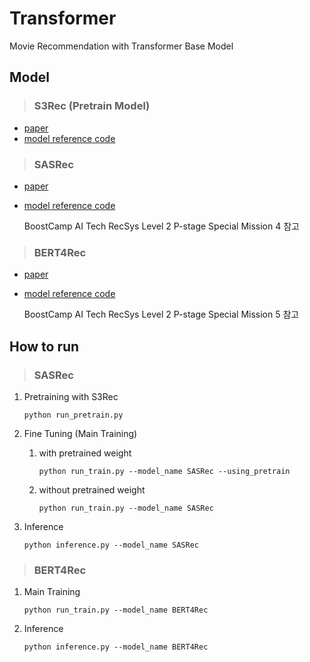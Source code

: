 # Transformer

Movie Recommendation with Transformer Base Model

## Model
> ### S3Rec (Pretrain Model)
- [paper](https://arxiv.org/abs/2008.07873v1)
- [model reference code](https://github.com/aHuiWang/CIKM2020-S3Rec)

> ### SASRec
- [paper](https://arxiv.org/abs/1808.09781v1)
- [model reference code](https://github.com/aHuiWang/CIKM2020-S3Rec)

    BoostCamp AI Tech RecSys Level 2 P-stage Special Mission 4 참고

> ### BERT4Rec
- [paper](https://arxiv.org/abs/1904.06690v2)
- [model reference code](https://github.com/jaywonchung/BERT4Rec-VAE-Pytorch)

    BoostCamp AI Tech RecSys Level 2 P-stage Special Mission 5 참고

## How to run

> ### SASRec
1. Pretraining with S3Rec
   ```
   python run_pretrain.py
   ```
2. Fine Tuning (Main Training)
   1. with pretrained weight
      ```
      python run_train.py --model_name SASRec --using_pretrain
      ```
   2. without pretrained weight
      ```
      python run_train.py --model_name SASRec 
      ```

3. Inference
   ```
   python inference.py --model_name SASRec 
   ```

> ### BERT4Rec

1. Main Training
   ```
   python run_train.py --model_name BERT4Rec 
   ```

2. Inference
   ```
   python inference.py --model_name BERT4Rec 
   ```
